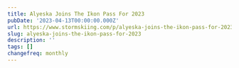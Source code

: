 ```yaml
---
title: Alyeska Joins The Ikon Pass For 2023
pubDate: '2023-04-13T00:00:00.000Z'
url: https://www.stormskiing.com/p/alyeska-joins-the-ikon-pass-for-2023
slug: alyeska-joins-the-ikon-pass-for-2023
description: ''
tags: []
changefreq: monthly
---
```


<!-- Add post content below -->
